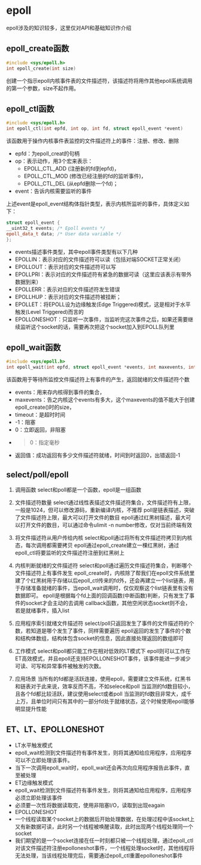 # epoll
epoll涉及的知识较多，这里仅对API和基础知识作介绍
## epoll_create函数
```C++
#include <sys/epoll.h>
int epoll_create(int size)
```
创建一个指示epoll内核事件表的文件描述符，该描述符将用作其他epoll系统调用的第一个参数，size不起作用。
## epoll_ctl函数
```C++
#include <sys/epoll.h>
int epoll_ctl(int epfd, int op, int fd, struct epoll_event *event)
```
该函数用于操作内核事件表监控的文件描述符上的事件：注册、修改、删除
* epfd：为epoll_creat的句柄
* op：表示动作，用3个宏来表示：
  * EPOLL_CTL_ADD (注册新的fd到epfd)，
  * EPOLL_CTL_MOD (修改已经注册的fd的监听事件)，
  * EPOLL_CTL_DEL (从epfd删除一个fd)；
* event：告诉内核需要监听的事件

上述event是epoll_event结构体指针类型，表示内核所监听的事件，具体定义如下：
```C++
struct epoll_event {
__uint32_t events; /* Epoll events */
epoll_data_t data; /* User data variable */
};
```
* events描述事件类型，其中epoll事件类型有以下几种
 * EPOLLIN：表示对应的文件描述符可以读（包括对端SOCKET正常关闭）
 * EPOLLOUT：表示对应的文件描述符可以写
 * EPOLLPRI：表示对应的文件描述符有紧急的数据可读（这里应该表示有带外数据到来）
 * EPOLLERR：表示对应的文件描述符发生错误
 * EPOLLHUP：表示对应的文件描述符被挂断；
 * EPOLLET：将EPOLL设为边缘触发(Edge Triggered)模式，这是相对于水平触发(Level Triggered)而言的
 * EPOLLONESHOT：只监听一次事件，当监听完这次事件之后，如果还需要继续监听这个socket的话，需要再次把这个socket加入到EPOLL队列里

## epoll_wait函数
```C++
#include <sys/epoll.h>
int epoll_wait(int epfd, struct epoll_event *events, int maxevents, int timeout)
```
该函数用于等待所监控文件描述符上有事件的产生，返回就绪的文件描述符个数
* events：用来存内核得到事件的集合，
* maxevents：告之内核这个events有多大，这个maxevents的值不能大于创建epoll_create()时的size，
* timeout：是超时时间
 * -1：阻塞
 * 0：立即返回，非阻塞
 * >0：指定毫秒
* 返回值：成功返回有多少文件描述符就绪，时间到时返回0，出错返回-1

## select/poll/epoll
1. 调用函数
 select和poll都是一个函数，epoll是一组函数
2. 文件描述符数量
 select通过线性表描述文件描述符集合，文件描述符有上限，一般是1024，但可以修改源码，重新编译内核，不推荐
 poll是链表描述，突破了文件描述符上限，最大可以打开文件的数目
 epoll通过红黑树描述，最大可以打开文件的数目，可以通过命令ulimit -n number修改，仅对当前终端有效
3. 将文件描述符从用户传给内核
 select和poll通过将所有文件描述符拷贝到内核态，每次调用都需要拷贝
 epoll通过epoll_create建立一棵红黑树，通过epoll_ctl将要监听的文件描述符注册到红黑树上

4. 内核判断就绪的文件描述符
 select和poll通过遍历文件描述符集合，判断哪个文件描述符上有事件发生
 epoll_create时，内核除了帮我们在epoll文件系统里建了个红黑树用于存储以后epoll_ctl传来的fd外，还会再建立一个list链表，用于存储准备就绪的事件，当epoll_wait调用时，仅仅观察这个list链表里有没有数据即可。
 epoll是根据每个fd上面的回调函数(中断函数)判断，只有发生了事件的socket才会主动的去调用 callback函数，其他空闲状态socket则不会，若是就绪事件，插入list
5. 应用程序索引就绪文件描述符
 select/poll只返回发生了事件的文件描述符的个数，若知道是哪个发生了事件，同样需要遍历
 epoll返回的发生了事件的个数和结构体数组，结构体包含socket的信息，因此直接处理返回的数组即可

6. 工作模式
 select和poll都只能工作在相对低效的LT模式下
 epoll则可以工作在ET高效模式，并且epoll还支持EPOLLONESHOT事件，该事件能进一步减少可读、可写和异常事件被触发的次数。 
7. 应用场景
 当所有的fd都是活跃连接，使用epoll，需要建立文件系统，红黑书和链表对于此来说，效率反而不高，不如selece和poll
 当监测的fd数目较小，且各个fd都比较活跃，建议使用select或者poll
 当监测的fd数目非常大，成千上万，且单位时间只有其中的一部分fd处于就绪状态，这个时候使用epoll能够明显提升性能

## ET、LT、EPOLLONESHOT
* LT水平触发模式
 * epoll_wait检测到文件描述符有事件发生，则将其通知给应用程序，应用程序可以不立即处理该事件。
 * 当下一次调用epoll_wait时，epoll_wait还会再次向应用程序报告此事件，直至被处理
* ET边缘触发模式
 * epoll_wait检测到文件描述符有事件发生，则将其通知给应用程序，应用程序必须立即处理该事件
 * 必须要一次性将数据读取完，使用非阻塞I/O，读取到出现eagain
* EPOLLONESHOT
 * 一个线程读取某个socket上的数据后开始处理数据，在处理过程中该socket上又有新数据可读，此时另一个线程被唤醒读取，此时出现两个线程处理同一个socket
 * 我们期望的是一个socket连接在任一时刻都只被一个线程处理，通过epoll_ctl对该文件描述符注册epolloneshot事件，一个线程处理socket时，其他线程将无法处理，当该线程处理完后，需要通过epoll_ctl重置epolloneshot事件
